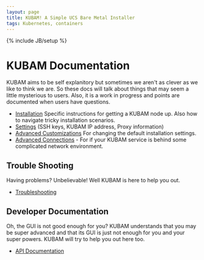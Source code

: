 ```yaml
---
layout: page
title: KUBAM! A Simple UCS Bare Metal Installer
tags: Kubernetes, containers
---
```

{% include JB/setup %}

# KUBAM Documentation

KUBAM aims to be self explanitory but sometimes we aren't as clever as we like to think we are.  So these docs will talk about things that may seem a little mysterious to users. Also, it is a work in progress and points are documented when users have questions. 

* [Installation](kubam-node.md) Specific instructions for getting a KUBAM node up. Also how to navigate tricky installation scenarios.
* [Settings](settings.md) (SSH keys, KUBAM IP address, Proxy information)
* [Advanced Customizations](advanced-topics.md) For changing the default installation settings. 
* [Advanced Connections](docs/connect.md) - For if your KUBAM service is behind some complicated network environment. 

## Trouble Shooting

Having problems?  Unbelievable!  Well KUBAM is here to help you out. 

* [Troubleshooting](trouble.md)

## Developer Documentation

Oh, the GUI is not good enough for you?  KUBAM understands that you may be super advanced and that its GUI is just not enough for you and your super powers.  KUBAM will try to help you out here too. 

* [API Documentation](api.md)